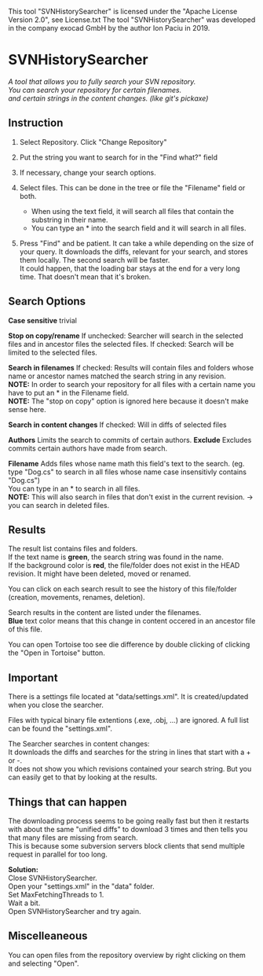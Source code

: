 This tool "SVNHistorySearcher" is licensed under the "Apache License Version 2.0", see License.txt
The tool "SVNHistorySearcher" was developed in the company exocad GmbH by the author Ion Paciu in 2019.


# SVNHistorySearcher  
*A tool that allows you to fully search your SVN repository.*  
*You can search your repository for certain filenames.*  
*and certain strings in the content changes. (like git's pickaxe)*  

## Instruction  
1. Select Repository. Click "Change Repository"  

2. Put the string you want to search for in the "Find what?" field  

3. If necessary, change your search options.

4. Select files. This can be done in the tree or file the "Filename" field or both.
   * When using the text field, it will search all files that contain the substring in their name.
   * You can type an \* into the search field and it will search in all files.
   
5. Press "Find" and be patient. It can take a while depending on the size of your query. 
   It downloads the diffs, relevant for your search, and stores them locally. The second search will be faster.  
   It could happen, that the loading bar stays at the end for a very long time. That doesn't mean that it's broken.  

## Search Options  
**Case sensitive**  trivial  

**Stop on copy/rename**  If unchecked:  Searcher will search in the selected files and in ancestor files the selected files. If checked: Search will be limited to the selected files.  

**Search in filenames**  If checked: Results will contain files and folders whose name or ancestor names matched the search string in any revision.  
**NOTE:** In order to search your repository for all files with a certain name you have to put an \* in the Filename field.  
**NOTE:** The "stop on copy" option is ignored here because it doesn't make sense here.  

**Search in content changes** If checked: Will in diffs of selected files  
   
**Authors**  Limits the search to commits of certain authors. **Exclude** Excludes commits certain authors have made from search.  

**Filename**  Adds files whose name math this field's text to the search. (eg. type "Dog.cs" to search in all files whose name case insensitivly contains "Dog.cs")  
You can type in an \* to search in all files.  
**NOTE:** This will also search in files that don't exist in the current revision. \-\> you can search in deleted files.  

## Results  
The result list contains files and folders.  
If the text name is **green**, the search string was found in the name.  
If the background color is **red**, the file/folder does not exist in the HEAD revision. It might have been deleted, moved or renamed.  

You can click on each search result to see the history of this file/folder (creation, movements, renames, deletion).  

Search results in the content are listed under the filenames.  
**Blue** text color means that this change in content occered in an ancestor file of this file.  

You can open Tortoise too see die difference by double clicking of clicking the "Open in Tortoise" button.  

## Important  
There is a settings file located at "data/settings.xml". It is created/updated when you close the searcher.  

Files with typical binary file extentions (.exe, .obj, ...) are ignored. A full list can be found the "settings.xml".  

The Searcher searches in content changes:  
It downloads the diffs and searches for the string in lines that start with a \+ or \-.  
It does not show you which revisions contained your search string. But you can easily get to that by looking at the results.

## Things that can happen  
The downloading process seems to be going really fast but then it restarts with about the same "unified diffs" to download 3 times and then tells you that many files are missing from search.  
This is because some subversion servers block clients that send multiple request in parallel for too long.  

**Solution:**  
Close SVNHistorySearcher.  
Open your "settings.xml" in the "data" folder.  
Set MaxFetchingThreads to 1.  
Wait a bit.  
Open SVNHistorySearcher and try again.  

## Miscelleaneous
   You can open files from the repository overview by right clicking on them and selecting "Open".
